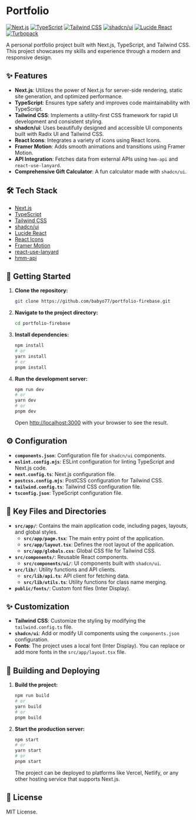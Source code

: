 # Portfolio

[![Next.js](https://img.shields.io/badge/Next.js-15.1.3-blueviolet)](https://nextjs.org/)
[![TypeScript](https://img.shields.io/badge/TypeScript-%5E5-blue)](https://www.typescriptlang.org/)
[![Tailwind CSS](https://img.shields.io/badge/Tailwind_CSS-%5E3.4.1-blue.svg)](https://tailwindcss.com/)
[![shadcn/ui](https://img.shields.io/badge/shadcn/ui-new_york-orange)](https://ui.shadcn.com/)
[![Lucide React](https://img.shields.io/badge/Lucide_React-%5E0.472.0-blue)](https://lucide.dev/)
[![Turbopack](https://img.shields.io/badge/Turbopack-Enabled-brightgreen)](https://turbo.build/pack)

A personal portfolio project built with Next.js, TypeScript, and Tailwind CSS. This project showcases my skills and experience through a modern and responsive design.

## ✨ Features

*   **Next.js**: Utilizes the power of Next.js for server-side rendering, static site generation, and optimized performance.
*   **TypeScript**: Ensures type safety and improves code maintainability with TypeScript.
*   **Tailwind CSS**: Implements a utility-first CSS framework for rapid UI development and consistent styling.
*   **shadcn/ui**: Uses beautifully designed and accessible UI components built with Radix UI and Tailwind CSS.
*   **React Icons**: Integrates a variety of icons using React Icons.
*   **Framer Motion**: Adds smooth animations and transitions using Framer Motion.
*   **API Integration**: Fetches data from external APIs using `hmm-api` and `react-use-lanyard`.
*   **Comprehensive Gift Calculator**: A fun calculator made with `shadcn/ui`.

## 🛠️ Tech Stack

*   [Next.js](https://nextjs.org/)
*   [TypeScript](https://www.typescriptlang.org/)
*   [Tailwind CSS](https://tailwindcss.com/)
*   [shadcn/ui](https://ui.shadcn.com/)
*   [Lucide React](https://lucide.dev/)
*   [React Icons](https://react-icons.github.io/react-icons)
*   [Framer Motion](https://www.framer.com/motion/)
*   [react-use-lanyard](https://github.com/EthanJustice/react-use-lanyard)
*   [hmm-api](https://www.npmjs.com/package/hmm-api)

## 🚀 Getting Started

1.  **Clone the repository:**

    ```bash
    git clone https://github.com/babyo77/portfolio-firebase.git
    ```
2.  **Navigate to the project directory:**

    ```bash
    cd portfolio-firebase
    ```
3.  **Install dependencies:**

    ```bash
    npm install
    # or
    yarn install
    # or
    pnpm install
    ```
4.  **Run the development server:**

    ```bash
    npm run dev
    # or
    yarn dev
    # or
    pnpm dev
    ```

    Open [http://localhost:3000](http://localhost:3000) with your browser to see the result.

## ⚙️ Configuration

*   **`components.json`**: Configuration file for `shadcn/ui` components.
*   **`eslint.config.mjs`**: ESLint configuration for linting TypeScript and Next.js code.
*   **`next.config.ts`**: Next.js configuration file.
*   **`postcss.config.mjs`**: PostCSS configuration for Tailwind CSS.
*   **`tailwind.config.ts`**: Tailwind CSS configuration file.
*   **`tsconfig.json`**: TypeScript configuration file.

## 📂 Key Files and Directories

*   **`src/app/`**: Contains the main application code, including pages, layouts, and global styles.
    *   **`src/app/page.tsx`**: The main entry point of the application.
    *   **`src/app/layout.tsx`**: Defines the root layout of the application.
    *   **`src/app/globals.css`**: Global CSS file for Tailwind CSS.
*   **`src/components/`**: Reusable React components.
    *   **`src/components/ui/`**: UI components built with `shadcn/ui`.
*   **`src/lib/`**: Utility functions and API clients.
    *   **`src/lib/api.ts`**: API client for fetching data.
    *   **`src/lib/utils.ts`**: Utility functions for class name merging.
*   **`public/fonts/`**: Custom font files (Inter Display).

## ✨ Customization

*   **Tailwind CSS**: Customize the styling by modifying the `tailwind.config.ts` file.
*   **`shadcn/ui`**: Add or modify UI components using the `components.json` configuration.
*   **Fonts**: The project uses a local font (Inter Display).  You can replace or add more fonts in the `src/app/layout.tsx` file.

## 🚀 Building and Deploying

1.  **Build the project:**

    ```bash
    npm run build
    # or
    yarn build
    # or
    pnpm build
    ```
2.  **Start the production server:**

    ```bash
    npm start
    # or
    yarn start
    # or
    pnpm start
    ```

    The project can be deployed to platforms like Vercel, Netlify, or any other hosting service that supports Next.js.

## 📄 License

MIT License.

